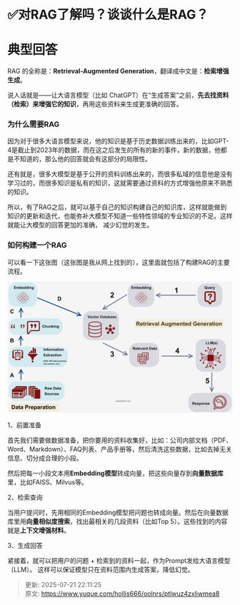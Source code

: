 # ✅对RAG了解吗？谈谈什么是RAG？

# 典型回答


RAG 的全称是：**Retrieval-Augmented Generation**，翻译成中文是：**检索增强生成**。  



说人话就是——让大语言模型（比如 ChatGPT）在“生成答案”之前，**先去找资料（检索）来增强它的知识**，再用这些资料来生成更准确的回答。  



### 为什么需要RAG


因为对于很多大语言模型来说，他的知识是基于历史数据训练出来的，比如GPT-4是截止到2023年的数据，而在这之后发生的所有的新的事件，新的数据，他都是不知道的，那么他的回答就会有这部分的局限性。



还有就是，很多大模型是基于公开的资料训练出来的，而很多私域的信息他是没有学习过的，而很多知识是私有的知识，这就需要通过资料的方式增强他原来不熟悉的知识。



所以，有了RAG之后，就可以基于自己的知识构建自己的知识库，这样就能做到知识的更新和迭代，也能弥补大模型不知道一些特性领域的专业知识的不足。这样就能让大模型的回答更加的准确， 减少幻觉的发生。



### 如何构建一个RAG


可以看一下这张图（这张图是我从网上找到的），这里面就包括了构建RAG的主要流程。



![1745653669151-4e1bed2b-cb0a-4cd5-a3d7-d80711ccc67b.png](./img/RiQ1mKIioXi3gP9c/1745653669151-4e1bed2b-cb0a-4cd5-a3d7-d80711ccc67b-353299.png)





1、前置准备



首先我们需要做数据准备，把你要用的资料收集好，比如：公司内部文档（PDF、Word、Markdown）、FAQ列表、产品手册等，然后清洗这些数据，比如去掉无关信息、切分成合理的小段。



然后把每一小段文本用**Embedding模型**转成向量，把这些向量存到**向量数据库**里，比如FAISS、Milvus等。



2、检索查询



当用户提问时，先用相同的Embedding模型把问题也转成向量。然后在向量数据库里用**向量相似度搜索**，找出最相关的几段资料（比如Top 5）。这些找到的内容就是**上下文增强材料**。



3、生成回答



紧接着，就可以把用户的问题 + 检索到的资料一起，作为Prompt发给大语言模型（LLM）。 这样可以保证模型只在资料范围内生成答案，降低幻觉。 



> 更新: 2025-07-21 22:11:25  
> 原文: <https://www.yuque.com/hollis666/oolnrs/ptlwuz4zxliwmea8>